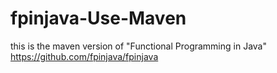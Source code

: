 # fpinjava-Use-Maven
this is the maven version of "Functional Programming in Java" https://github.com/fpinjava/fpinjava
